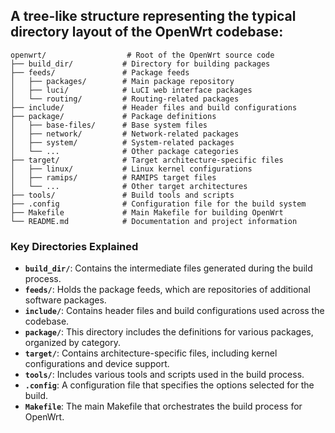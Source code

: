 ## A tree-like structure representing the typical directory layout of the OpenWrt codebase:

```
openwrt/                  # Root of the OpenWrt source code
├── build_dir/           # Directory for building packages
├── feeds/               # Package feeds
│   ├── packages/        # Main package repository
│   ├── luci/            # LuCI web interface packages
│   └── routing/         # Routing-related packages
├── include/             # Header files and build configurations
├── package/             # Package definitions
│   ├── base-files/      # Base system files
│   ├── network/         # Network-related packages
│   ├── system/          # System-related packages
│   └── ...              # Other package categories
├── target/              # Target architecture-specific files
│   ├── linux/           # Linux kernel configurations
│   ├── ramips/          # RAMIPS target files
│   └── ...              # Other target architectures
├── tools/               # Build tools and scripts
├── .config              # Configuration file for the build system
├── Makefile             # Main Makefile for building OpenWrt
└── README.md            # Documentation and project information
```

### Key Directories Explained

- **`build_dir/`**: Contains the intermediate files generated during the build process.
- **`feeds/`**: Holds the package feeds, which are repositories of additional software packages.
- **`include/`**: Contains header files and build configurations used across the codebase.
- **`package/`**: This directory includes the definitions for various packages, organized by category.
- **`target/`**: Contains architecture-specific files, including kernel configurations and device support.
- **`tools/`**: Includes various tools and scripts used in the build process.
- **`.config`**: A configuration file that specifies the options selected for the build.
- **`Makefile`**: The main Makefile that orchestrates the build process for OpenWrt.
